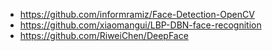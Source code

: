 - https://github.com/informramiz/Face-Detection-OpenCV
- https://github.com/xiaomangui/LBP-DBN-face-recognition
- https://github.com/RiweiChen/DeepFace

